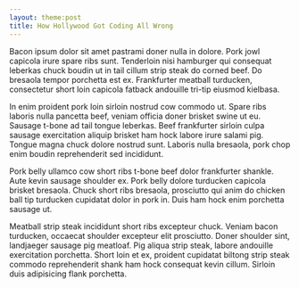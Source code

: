 ```yaml
---
layout: theme:post
title: How Hollywood Got Coding All Wrong
---
```


Bacon ipsum dolor sit amet pastrami doner nulla in dolore. Pork jowl capicola irure spare ribs sunt. Tenderloin nisi hamburger qui consequat leberkas chuck boudin ut in tail cillum strip steak do corned beef. Do bresaola tempor porchetta est ex. Frankfurter meatball turducken, consectetur short loin capicola fatback andouille tri-tip eiusmod kielbasa.


In enim proident pork loin sirloin nostrud cow commodo ut. Spare ribs laboris nulla pancetta beef, veniam officia doner brisket swine ut eu. Sausage t-bone ad tail tongue leberkas. Beef frankfurter sirloin culpa sausage exercitation aliquip brisket ham hock labore irure salami pig. Tongue magna chuck dolore nostrud sunt. Laboris nulla bresaola, pork chop enim boudin reprehenderit sed incididunt.

Pork belly ullamco cow short ribs t-bone beef dolor frankfurter shankle. Aute kevin sausage shoulder ex. Pork belly dolore turducken capicola brisket bresaola. Chuck short ribs bresaola, prosciutto qui anim do chicken ball tip turducken cupidatat dolor in pork in. Duis ham hock enim porchetta sausage ut.

Meatball strip steak incididunt short ribs excepteur chuck. Veniam bacon turducken, occaecat shoulder excepteur elit prosciutto. Doner shoulder sint, landjaeger sausage pig meatloaf. Pig aliqua strip steak, labore andouille exercitation porchetta. Short loin et ex, proident cupidatat biltong strip steak commodo reprehenderit shank ham hock consequat kevin cillum. Sirloin duis adipisicing flank porchetta.
